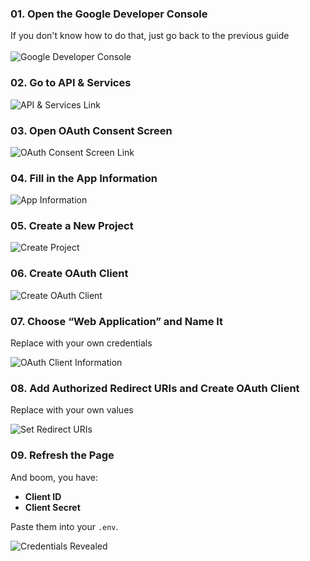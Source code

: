 ### 01. Open the Google Developer Console
If you don't know how to do that, just go back to the previous guide  
<br />
![Google Developer Console](./screenshots/01_google_developer_console.png)

### 02. Go to API & Services
![API & Services Link](./screenshots/02_google_developer_console_api_and_services.png)

### 03. Open OAuth Consent Screen
![OAuth Consent Screen Link](./screenshots/03_google_developer_console_oauth_consent_screen.png)

### 04. Fill in the App Information
![App Information](./screenshots/04_google_developer_console_app_information.png)

### 05. Create a New Project
![Create Project](./screenshots/05_google_developer_console_app_create.png)

### 06. Create OAuth Client
![Create OAuth Client](./screenshots/06_google_developer_console_create_oauth_client.png)

### 07. Choose “Web Application” and Name It
Replace with your own credentials

![OAuth Client Information](./screenshots/07_google_developer_console_oauth_client_name_authorized_js_origins.png)

### 08. Add Authorized Redirect URIs and Create OAuth Client
Replace with your own values

![Set Redirect URIs](./screenshots/08_google_developer_console_oauth_client_name_authorized_redirect_uris.png)

### 09. Refresh the Page
And boom, you have:
- **Client ID**
- **Client Secret**

Paste them into your `.env`.  

![Credentials Revealed](./screenshots/08_google_developer_console_oauth_client_name_authorized_redirect_uris.png)


